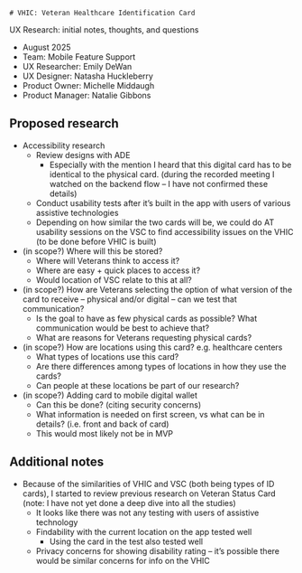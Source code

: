     # VHIC: Veteran Healthcare Identification Card

UX Research: initial notes, thoughts, and questions

* August 2025
* Team: Mobile Feature Support
* UX Researcher: Emily DeWan
* UX Designer: Natasha Huckleberry
* Product Owner: Michelle Middaugh
* Product Manager: Natalie Gibbons


## Proposed research



* Accessibility research
    * Review designs with ADE
        * Especially with the mention I heard that this digital card has to be identical to the physical card. (during the recorded meeting I watched on the backend flow – I have not confirmed these details)
    * Conduct usability tests after it’s built in the app with users of various assistive technologies
    * Depending on how similar the two cards will be, we could do AT usability sessions on the VSC to find accessibility issues on the VHIC (to be done before VHIC is built)
* (in scope?) Where will this be stored?
    * Where will Veterans think to access it?
    * Where are easy + quick places to access it?
    * Would location of VSC relate to this at all?
* (in scope?) How are Veterans selecting the option of what version of the card to receive – physical and/or digital – can we test that communication?
    * Is the goal to have as few physical cards as possible? What communication would be best to achieve that?
    * What are reasons for Veterans requesting physical cards?
* (in scope?) How are locations using this card? e.g. healthcare centers
    * What types of locations use this card?
    * Are there differences among types of locations in how they use the cards?
    * Can people at these locations be part of our research?
* (in scope?) Adding card to mobile digital wallet
    * Can this be done? (citing security concerns)
    * What information is needed on first screen, vs what can be in details? (i.e. front and back of card)
    * This would most likely not be in MVP


## Additional notes



* Because of the similarities of VHIC and VSC (both being types of ID cards), I started to review previous research on Veteran Status Card (note: I have not yet done a deep dive into all the studies)
    * It looks like there was not any testing with users of assistive technology
    * Findability with the current location on the app tested well
        * Using the card in the test also tested well
    * Privacy concerns for showing disability rating – it’s possible there would be similar concerns for info on the VHIC
